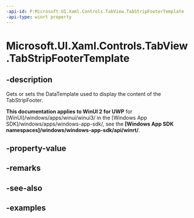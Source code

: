 ```yaml
---
-api-id: P:Microsoft.UI.Xaml.Controls.TabView.TabStripFooterTemplate
-api-type: winrt property
---
```


# Microsoft.UI.Xaml.Controls.TabView.TabStripFooterTemplate

<!--
public Windows.UI.Xaml.DataTemplate TabStripFooterTemplate { get; set; }
-->

## -description

Gets or sets the DataTemplate used to display the content of the TabStripFooter.

**This documentation applies to WinUI 2 for UWP** for [WinUI]/windows/apps/winui/winui3/ in the [Windows App SDK]/windows/apps/windows-app-sdk/, see the **[Windows App SDK namespaces]/windows/windows-app-sdk/api/winrt/**.

## -property-value

## -remarks

## -see-also

## -examples

